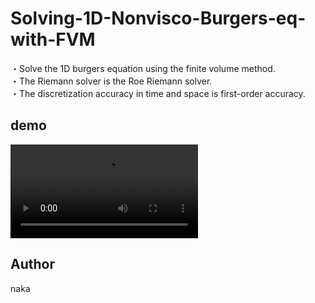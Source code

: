 # Solving-1D-Nonvisco-Burgers-eq-with-FVM

・Solve the 1D burgers equation using the finite volume method.  
・The Riemann solver is the Roe Riemann solver.  
・The discretization accuracy in time and space is first-order accuracy.  

## demo
![](movie/u.mp4)  

## Author
naka
